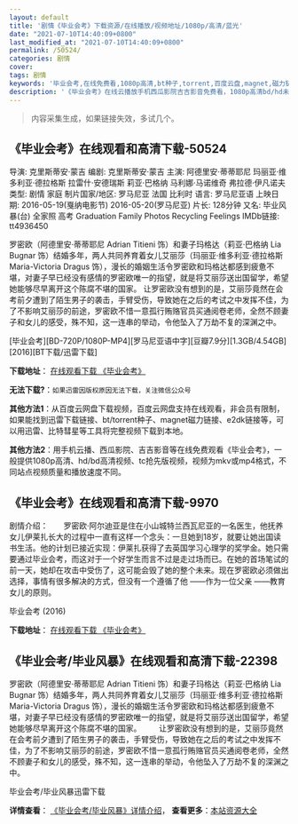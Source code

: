 ```yaml
---
layout: default
title: '剧情《毕业会考》下载资源/在线播放/视频地址/1080p/高清/蓝光'
date: "2021-07-10T14:40:09+0800"
last_modified_at: "2021-07-10T14:40:09+0800"
permalink: /50524/
categories: 剧情
cover:
tags: 剧情
keywords: '毕业会考,在线免费看,1080p高清,bt种子,torrent,百度云盘,magnet,磁力链,迅雷下载资源'
description: '《毕业会考》在线云播放手机西瓜影院吉吉影音免费看，1080p高清bd/hd未删减完整版和tc抢先枪版，mkv/mp4格式，附带bt/torrent种子、magnet/磁力链、百度云盘、网盘资源迅雷下载链接'
---
```


>内容采集生成，如果链接失效，多试几个。


## 《毕业会考》在线观看和高清下载-50524

导演: 克里斯蒂安·蒙吉 编剧: 克里斯蒂安·蒙吉 主演: 阿德里安·蒂蒂耶尼 玛丽亚·维多利亚·德拉格斯 拉雷什·安德瑞斯 莉亚·巴格纳 马利娜·马诺维奇 弗拉德·伊凡诺夫 类型: 剧情 家庭 制片国家/地区: 罗马尼亚 法国 比利时 语言: 罗马尼亚语 上映日期: 2016-05-19(戛纳电影节) 2016-05-20(罗马尼亚) 片长: 128分钟 又名: 毕业风暴(台) 全家照 高考 Graduation Family Photos Recycling Feelings IMDb链接: tt4936450

罗密欧（阿德里安·蒂蒂耶尼 Adrian Titieni 饰）和妻子玛格达（莉亚·巴格纳 Lia Bugnar 饰）结婚多年，两人共同养育着女儿艾丽莎（玛丽亚·维多利亚·德拉格斯 Maria-Victoria Dragus 饰），漫长的婚姻生活令罗密欧和玛格达都感到疲惫不堪，对妻子早已经没有感情的罗密欧唯一的指望，就是将艾丽莎送出国留学，希望她能够尽早离开这个陈腐不堪的国家。 让罗密欧没有想到的是，艾丽莎竟然在会考前夕遭到了陌生男子的袭击，手臂受伤，导致她在之后的考试之中发挥不佳，为了不影响艾丽莎的前途，罗密欧不惜一意孤行贿赂官员买通阅卷老师，全然不顾妻子和女儿的感受，殊不知，这一连串的举动，令他坠入了万劫不复的深渊之中。


[毕业会考][BD-720P/1080P-MP4][罗马尼亚语中字][豆瓣7.9分][1.3GB/4.54GB][2016][BT下载/迅雷下载]

**下载地址**： [在线观看下载 《毕业会考》](https://www.btdx8.com/torrent/bacalaureat_2016.html) 


**无法下载?**：`如果迅雷因版权原因无法下载，关注微信公众号 `

**其他方法1**：从百度云网盘下载视频，百度云网盘支持在线观看，非会员有限制，如果能找到迅雷下载链接、bt/torrent种子、magnet磁力链接、e2dk链接等，可以用迅雷、比特彗星等工具将完整视频下载到本地。

**其他方法2**：用手机云播、西瓜影院、吉吉影音等在线免费观看《毕业会考》，一般提供1080p高清、hd/bd高清视频、tc抢先版视频，视频为mkv或mp4格式，不同站点视频质量和播放速度不同。


## 《毕业会考》在线观看和高清下载-9970

剧情介绍：　　罗密欧·阿尔迪亚是住在小山城特兰西瓦尼亚的一名医生，他抚养女儿伊莱扎长大的过程中一直有这样一个念头：一旦她到18岁，就要让她出国读书生活。他的计划已接近实现：伊莱扎获得了去英国学习心理学的奖学金。她只需要通过毕业会考，而这对于一个好学生而言不过是走过场而已。在她的首场笔试的前一天，她却在攻击中受伤了，这可能会毁了她的整个未来。现在罗密欧必须做出选择，事情有很多解决的方式，但没有一个遵循了他 ——作为一位父亲 ——教育女儿的原则。


毕业会考 (2016)

**下载地址**： [在线观看下载 《毕业会考》](https://www.btbtdy.me/btdy/dy8806.html) 


## 《毕业会考/毕业风暴》在线观看和高清下载-22398

罗密欧（阿德里安·蒂蒂耶尼 Adrian Titieni 饰）和妻子玛格达（莉亚·巴格纳 Lia Bugnar 饰）结婚多年，两人共同养育着女儿艾丽莎（玛丽亚·维多利亚·德拉格斯 Maria-Victoria Dragus 饰），漫长的婚姻生活令罗密欧和玛格达都感到疲惫不堪，对妻子早已经没有感情的罗密欧唯一的指望，就是将艾丽莎送出国留学，希望她能够尽早离开这个陈腐不堪的国家。 　　让罗密欧没有想到的是，艾丽莎竟然在会考前夕遭到了陌生男子的袭击，手臂受伤，导致她在之后的考试之中发挥不佳，为了不影响艾丽莎的前途，罗密欧不惜一意孤行贿赂官员买通阅卷老师，全然不顾妻子和女儿的感受，殊不知，这一连串的举动，令他坠入了万劫不复的深渊之中。


毕业会考/毕业风暴迅雷下载

**详情查看**： [《毕业会考/毕业风暴》详情介绍](/movie/22398/)， **查看更多**：[本站资源大全](/movie/t/all/)

